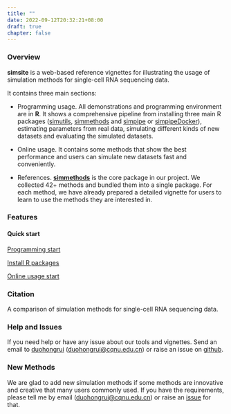 ```yaml
---
title: ""
date: 2022-09-12T20:32:21+08:00
draft: true
chapter: false
---
```


### Overview

**simsite** is a web-based reference vignettes for illustrating the usage of simulation methods for single-cell RNA sequencing data.

It contains three main sections:

* Programming usage. All demonstrations and programming environment are in **R**. It shows a comprehensive pipeline from installing three main R packages ([simutils](https://github.com/duohongrui/simutils), [simmethods](https://github.com/duohongrui/simmethods) and [simpipe](https://github.com/duohongrui/simpipe) or [simpipeDocker](https://github.com/duohongrui/simpipe_Docker)), estimating parameters from real data, simulating different kinds of new datasets and evaluating the simulated datasets.

* Online usage. It contains some methods that show the best performance and users can simulate new datasets fast and conveniently.

* References. [**simmethods**](https://github.com/duohongrui/simmethods) is the core package in our project. We collected 42+ methods and bundled them into a single package. For each method, we have already prepared a detailed vignette for users to learn to use the methods they are interested in.

### Features

#### Quick start

[Programming start](/programming_usage/)

[Install R packages](/programming_usage/1-installation)

[Online usage start](/online_usage/)


### Citation
A comparison of simulation methods for single-cell RNA sequencing data.

### Help and Issues

If you need help or have any issue about our tools and vignettes. Send an email to [duohongrui](https://github.com/duohongrui) (duohongrui@cqnu.edu.cn) or raise an issue on [github](https://github.com/duohongrui).

### New Methods

We are glad to add new simulation methods if some methods are innovative and creative that many users commonly used. If you have the requirements, please tell me by email (duohongrui@cqnu.edu.cn) or raise an [issue](https://github.com/duohongrui/simmethods/issues) for that.
